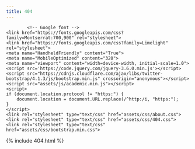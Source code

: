 ```yaml
---
title: 404
---
```


<head>
	<link rel="icon" href="assets/img/icon.png" type="image/png">
	<title>Spencer Riley | 404</title>
	<link rel="stylesheet" href="https://cdnjs.cloudflare.com/ajax/libs/academicons/1.8.6/css/academicons.min.css" crossorigin="anonymous">
	<link rel="stylesheet" href="https://code.getmdl.io/1.3.0/material.cyan-indigo.min.css" />
	<link rel="stylesheet" href="https://cdn.jsdelivr.net/gh/devicons/devicon@v2.12.0/devicon.min.css">
	<link rel="stylesheet" href="https://use.fontawesome.com/releases/v5.6.0/css/all.css" crossorigin="anonymous">
	<link rel="stylesheet" href="https://fonts.googleapis.com/icon?family=Material+Icons">
		
			<!-- Google font -->
	<link href="https://fonts.googleapis.com/css?family=Montserrat:700,900" rel="stylesheet">
	<link href="https://fonts.googleapis.com/css?family=Limelight" rel="stylesheet">
	<meta name="HandheldFriendly" content="True">
	<meta name="MobileOptimized" content="320">
	<meta name="viewport" content="width=device-width, initial-scale=1.0">
	<script src='https://code.jquery.com/jquery-3.6.0.min.js'></script>
	<script src="https://cdnjs.cloudflare.com/ajax/libs/twitter-bootstrap/4.1.3/js/bootstrap.min.js" crossorigin="anonymous"></script>
	<script src="assets/js/academic.min.js"></script>
	<script>
	if (document.location.protocol != "https:") {
	    document.location = document.URL.replace(/^http:/i, "https:");
	}
	</script>
	<link rel="stylesheet" type="text/css" href="assets/css/about.css">
	<link rel="stylesheet" type="text/css" href="assets/css/404.css">
	<link rel="stylesheet" type="text/css" href="assets/css/bootstrap.min.css">
</head>
<body id="top" data-spy="scroll" class="dark" data-offset="71">
	<div id="main" role="main">
		{% include 404.html %}
	</div>
</body>
